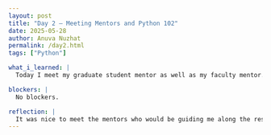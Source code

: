 ```yaml
---
layout: post
title: "Day 2 – Meeting Mentors and Python 102"
date: 2025-05-28
author: Anuva Nuzhat
permalink: /day2.html
tags: ["Python"]

what_i_learned: |
  Today I meet my graduate student mentor as well as my faculty mentor. We talked through some preliminary materials to get familiar with our research topic of RL learning and Type 1 Diabetes. Then the program began some python review with sets and dictionaries. We ended the day with a fun game. 

blockers: |
  No blockers.

reflection: |
  It was nice to meet the mentors who would be guiding me along the research project. I also found the preliminary materials quite fun! I read more on what comordability means and how RL is used in real world medical applications. I'm excited to start brainstorming ideas for the research proposal.
---
```


